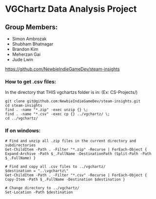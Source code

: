 # VGChartz Data Analysis Project

## Group Members:
 - Simon Ambrozak
 - Shubham Bhatnagar
 - Brandon Kim
 - Meherzan Gai
 - Jude Lwin

https://github.com/NewbieIndieGameDev/steam-insights
### How to get .csv files:
In the directory that THIS vgchartzs folder is in: (Ex: CS-Projects/)
```
git clone git@github.com:NewbieIndieGameDev/steam-insights.git
cd steam-insights
find . -name "*.zip" -exec unzip {} \;
find . -name "*.csv" -exec cp {} ../vgchartz/ \;
cd ../vgchartz/
```

### If on windows:
```
# Find and unzip all .zip files in the current directory and subdirectories
Get-ChildItem -Path . -Filter "*.zip" -Recurse | ForEach-Object { Expand-Archive -Path $_.FullName -DestinationPath (Split-Path -Path $_.FullName) }

# Find and copy all .csv files to ../vgchartz/
$destination = "..\vgchartz\"
Get-ChildItem -Path . -Filter "*.csv" -Recurse | ForEach-Object { Copy-Item -Path $_.FullName -Destination $destination }

# Change directory to ../vgchartz/
Set-Location -Path $destination
```
